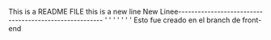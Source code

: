 This is a README FILE
this is a new line
New Linee-------------------------------------------------------
'
'
'
'
'
'
'
Esto fue creado en el branch de front-end
